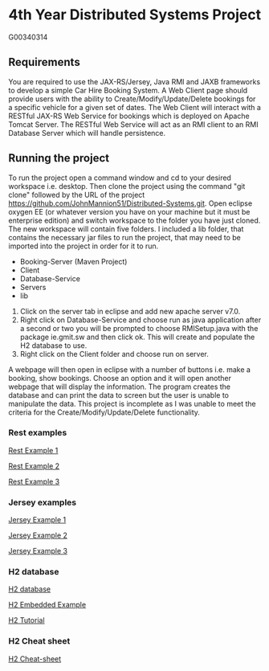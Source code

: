 # 4th Year Distributed Systems Project
G00340314 
## Requirements
You are required to use the JAX-RS/Jersey, Java RMI and JAXB frameworks to develop a simple Car Hire Booking System. A Web Client page should provide users with the ability to Create/Modify/Update/Delete bookings for a specific vehicle for a given set of dates. The Web Client will interact with a RESTful JAX-RS Web Service for bookings which is deployed on Apache Tomcat Server. The RESTful Web Service will act as an RMI client to an RMI Database Server which will handle persistence.

## Running the project
To run the project open a command window and cd to your desired workspace i.e. desktop. Then clone the project using the command "git clone" followed by the URL of the project https://github.com/JohnMannion51/Distributed-Systems.git. Open eclipse oxygen EE (or whatever version you have on your machine but it must be enterprise edition) and switch workspace to the folder you have just cloned. The new workspace will contain five folders. I included a lib folder, that contains the necessary jar files to run the project, that may need to be imported into the project in order for it to run.

* Booking-Server (Maven Project)
* Client
* Database-Service
* Servers
* lib

1. Click on the server tab in eclipse and add new apache server v7.0.
2. Right click on Database-Service and choose run as java application after a second or two you will be prompted to choose RMISetup.java with the package ie.gmit.sw and then click ok. This will create and populate the H2 database to use.
3. Right click on the Client folder and choose run on server.

A webpage will then open in eclipse with a number of buttons i.e. make a booking, show bookings. Choose an option and it will open another webpage that will display the information. The program creates the database and can print the data to screen but the user is unable to manipulate the data. This project is incomplete as I was unable to meet the criteria for the Create/Modify/Update/Delete functionality.

### Rest examples
[Rest Example 1](https://www.journaldev.com/9170/restful-web-services-tutorial-java)

[Rest Example 2](http://www.vogella.com/tutorials/REST/article.html)

[Rest Example 3](https://www.tutorialspoint.com/restful/restful_methods.htm)

### Jersey examples
[Jersey Example 1](https://howtodoinjava.com/jersey/jersey-restful-client-examples/)

[Jersey Example 2](http://www.mkyong.com/webservices/jax-rs/restful-java-client-with-jersey-client/)

[Jersey Example 3](https://o7planning.org/en/11217/create-java-restful-client-with-jersey-client)

### H2 database
[H2 database](https://db-engines.com/en/system/H2%3BMySQL)

[H2 Embedded Example](https://stackoverflow.com/questions/40211265/java-embedded-database-h2)

[H2 Tutorial](http://zetcode.com/java/h2database/)

### H2 Cheat sheet
[H2 Cheat-sheet](http://www.h2database.com/html/cheatSheet.html)

